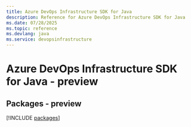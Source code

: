 ```yaml
---
title: Azure DevOps Infrastructure SDK for Java
description: Reference for Azure DevOps Infrastructure SDK for Java
ms.date: 07/28/2025
ms.topic: reference
ms.devlang: java
ms.service: devopsinfrastructure
---
```

# Azure DevOps Infrastructure SDK for Java - preview
## Packages - preview
[!INCLUDE [packages](devops-infrastructure-index.md)]